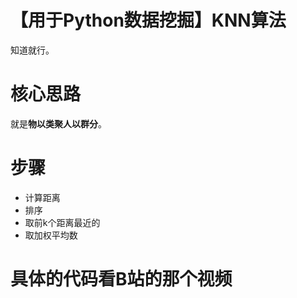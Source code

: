 # 【用于Python数据挖掘】KNN算法
知道就行。

# 核心思路
就是**物以类聚人以群分**。

# 步骤
- 计算距离
- 排序
- 取前k个距离最近的
- 取加权平均数

# 具体的代码看B站的那个视频

